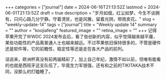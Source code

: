 +++
categories = ["journal"]
date = 2024-06-16T21:13:52Z
lastmod = 2024-06-01T21:13:52Z
draft = true
description = "岁月如烟，红尘如梦。今生不谈拥有，只问心路几分宁静。守着清贫，也是风雅，留着光阴，带雨卖花。"
slug = "weekly-update-14"
tags = ["journal"]
title = "Weekly update 14"
summary = ""
author = "koojiafeng"
featured_image = ""
retina_image =  ""
+++
记得苹果开完了WWDC 2024发布会后，看了些创新的内容，似乎觉得越来越平庸，某些功能性的产品离普通人士也越来越远。不过苹果依旧保持很多的，不管是硬件还是软件等，它的前瞻性，稳定性等还是走在各大产品的前列。

话说来，欧洲杯真没有前两届精彩了，加上自己年纪，激情不如以前，但唯有能看的也就是西班牙这支队伍了，毕竟生力军很强，还有和之前的TIKITAKA战术不同，没那么的打瞌睡了。